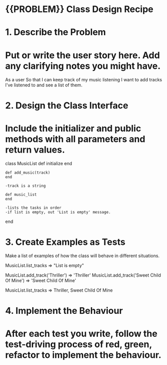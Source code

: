 # {{PROBLEM}} Class Design Recipe
# 1. Describe the Problem
# Put or write the user story here. Add any clarifying notes you might have.

As a user
So that I can keep track of my music listening
I want to add tracks I've listened to and see a list of them.

# 2. Design the Class Interface
# Include the initializer and public methods with all parameters and return values.

class MusicList
    def initialize
    end

    def add_music(track)
    end

    -track is a string

    def music_list
    end

    -lists the tasks in order
    -if list is empty, out 'List is empty' message.
    
end

# 3. Create Examples as Tests
Make a list of examples of how the class will behave in different situations.

 MusicList.list_tracks =>  "List is empty"

 MusicList.add_track('Thriller') => 'Thriller'
 MusicList.add_track('Sweet Child Of Mine') => 'Sweet Child Of Mine'

 MusicList.list_tracks => Thriller, Sweet Child Of Mine

# 4. Implement the Behaviour
# After each test you write, follow the test-driving process of red, green, refactor to implement the behaviour.
